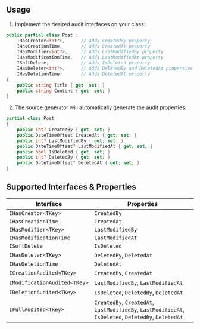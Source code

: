 ## Usage

1. Implement the desired audit interfaces on your class:

```csharp
public partial class Post :
    IHasCreator<int?>,      // Adds CreatedBy property
    IHasCreationTime,       // Adds CreatedAt property
    IHasModifier<int?>,     // Adds LastModifiedBy property
    IHasModificationTime,   // Adds LastModifiedAt property
    ISoftDelete,            // Adds IsDeleted property
    IHasDeleter<int?>,      // Adds DeletedBy and DeletedAt properties
    IHasDeletionTime        // Adds DeletedAt property
{
    public string Title { get; set; }
    public string Content { get; set; }
}
```

2. The source generator will automatically generate the audit properties:

```csharp
partial class Post
{
    public int? CreatedBy { get; set; }
    public DateTimeOffset CreatedAt { get; set; }
    public int? LastModifiedBy { get; set; }
    public DateTimeOffset? LastModifiedAt { get; set; }
    public bool IsDeleted { get; set; }
    public int? DeletedBy { get; set; }
    public DateTimeOffset? DeletedAt { get; set; }
}
```


## Supported Interfaces & Properties

| Interface | Properties |
|-----------|------------|
| `IHasCreator<TKey>` | `CreatedBy` |
| `IHasCreationTime` | `CreatedAt` |
| `IHasModifier<TKey>` | `LastModifiedBy` |
| `IHasModificationTime` | `LastModifiedAt` |
| `ISoftDelete` | `IsDeleted` |
| `IHasDeleter<TKey>` | `DeletedBy`, `DeletedAt` |
| `IHasDeletionTime` | `DeletedAt` |
| `ICreationAudited<TKey>` | `CreatedBy`, `CreatedAt` |
| `IModificationAudited<TKey>` | `LastModifiedBy`, `LastModifiedAt` |
| `IDeletionAudited<TKey>` | `IsDeleted`, `DeletedBy`, `DeletedAt` |
| `IFullAudited<TKey>` | `CreatedBy`, `CreatedAt`, `LastModifiedBy`, `LastModifiedAt`, `IsDeleted`, `DeletedBy`, `DeletedAt` |
